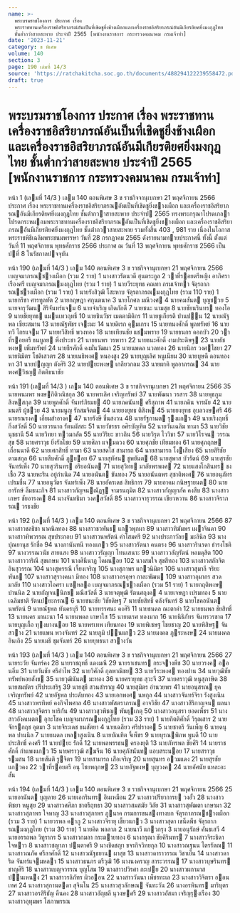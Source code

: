 ```yaml
---
name: >-
  พระบรมราชโองการ ประกาศ เรื่อง
  พระราชทานเครื่องราชอิสริยาภรณ์อันเป็นที่เชิดชูยิ่งช้างเผือกและเครื่องราชอิสริยาภรณ์อันมีเกียรติยศยิ่งมงกุฎไทย
  ชั้นต่ำกว่าสายสะพาย ประจำปี 2565 [พนักงานราชการ กระทรวงคมนาคม กรมเจ้าท่า]
date: '2023-11-21'
category: ข พิเศษ
volume: 140
section: 3
page: 190 เล่มที่ 14/3
source: 'https://ratchakitcha.soc.go.th/documents/488294122239558472.pdf'
draft: true
---
```


# พระบรมราชโองการ ประกาศ เรื่อง พระราชทานเครื่องราชอิสริยาภรณ์อันเป็นที่เชิดชูยิ่งช้างเผือกและเครื่องราชอิสริยาภรณ์อันมีเกียรติยศยิ่งมงกุฎไทย ชั้นต่ำกว่าสายสะพาย ประจำปี 2565 [พนักงานราชการ กระทรวงคมนาคม กรมเจ้าท่า]

หน้า 1 (เลมที่ 14/3 ) เลม 140 ตอนพิเศษ 3 ข ราชกิจจานุเบกษา 21 พฤศจิกายน 2566 ประกาศ เรื่อง พระราชทานเครื่องราชอิสริยาภรณอันเป็นที่เชิดชูยิ่งชางเผือก และเครื่องราชอิสริยาภรณอันมีเกียรติยศยิ่งมงกุฎไทย ชั้นต่ํากวาสายสะพาย ประจําป 2565 ทรงพระกรุณาโปรดเกลาโปรดกระหมอมพระราชทานเครื่องราชอิสริยาภรณอันเป็นที่เชิดชูยิ่งชางเผือก และเครื่องราชอิสริยาภรณอันมีเกียรติยศยิ่งมงกุฎไทย ชั้นต่ํากวาสายสะพาย รวมทั้งสิ้น 403 , 981 ราย เนื่องในโอกาสพระราชพิธีเฉลิมพระชนมพรรษา วันที่ 28 กรกฎาคม 2565 ดังรายนามทายประกาศนี้ ทั้งนี้ ตั้งแต่วันที่ 11 พฤศจิกายน พุทธศักราช 2566 ประกาศ ณ วันที่ 13 พฤศจิกายน พุทธศักราช 2566 เป็นปที่ 8 ในรัชกาลปจจุบัน

หน้า 190 (เลมที่ 14/3 ) เลม 140 ตอนพิเศษ 3 ข ราชกิจจานุเบกษา 21 พฤศจิกายน 2566 เบญจมาภรณชางเผือก (รวม 2 ราย) 1 นางสาวรัตนวดี ฮุนตระกูล 2 วาที่รอยตรีหญิง อาภิศรา เรืองศรี เบญจมาภรณมงกุฎไทย (รวม 1 ราย) 1 นายวีระยุทธ คณทา กรมเจ้าทา จัตุรถาภรณชางเผือก (รวม 1 ราย) 1 นายรังสิวุฒิ โสะหาบ จัตุรถาภรณมงกุฎไทย (รวม 110 ราย) 1 นายกรีชา ศารทูลทัต 2 นายกฤษฎา ศกุนตนาค 3 นายโกศล มณีวงศ 4 นายคมสันต บุญชวย 5 นายจารุวัฒน สิริจันทร์แจม 6 นายจําเริญ เกิดภักดี 7 นายชนะ นามสุข 8 นายชัยนรินทร ทองโอ 9 นายชัยยุทธ แมนเทวฤทธิ์ 10 นายชินวัชร เมตตามิติกร 11 นายชูเกียรติ ปานปน 12 นายณัฐพล เซียะสมาน 13 นายณัฐพัชร เจะมะ 14 นายดิเรก คุมเกรง 15 นายทนงศักดิ์ พูลทรัพย์ 16 นายทวี ไกรแจม 17 นายทวีสิทธิ์ พวงทอง 18 นายเทียนชัย แชมพราย 19 นายธนกร ดอกบัว 20 วาที่รอยตรี ธนบูลย พึ่งประชา 21 นายธนพร วรพารา 22 นายธนะศักดิ์ งามประดิษฐ 23 นายธัชพงษ เพิ่มทรัพย์ 24 นายธีรศักดิ์ คงมั่นวัฒนา 25 นายนพดล นวลทอง 26 นายนิกร วงศไชยา 27 นายนิมิตร โชติเสวตร 28 นายเนธิพงศ หนองสูง 29 นายบุญเลิศ หนูเนียม 30 นายบุษดี ดอนทองหา 31 นายปญญา ตังศิริ 32 นายปยะพงษ เกลียวกลม 33 นายผาติ พูลอาภรณ 34 นายพงศวิชญ กิตติธนาชัย

หน้า 191 (เลมที่ 14/3 ) เลม 140 ตอนพิเศษ 3 ข ราชกิจจานุเบกษา 21 พฤศจิกายน 2566 35 นายพนมพร พงษกิติวณิชกุล 36 นายพรเลิศ เจริญทรัพย์ 37 นายพัฒนา วรสาร 38 นายพุธภูม สิงหสกุล 39 นายพูลศักดิ์ จันทร์ภิรมย 40 นายภคนันท ศรีสุภาพ 41 นายภคิน จารนัย 42 นายมนตรี ผู้ชวย 43 นายมนูญ รักสมจิตต 44 นายยงยุทธ ติสิงห 45 นายยงยุทธ อุบลวงษศรี 46 นายรณรงค เอี่ยมสําอางค 47 นายรังษี ชื่นสงวน 48 นายรัฐกานต รุงแกว 49 นายเริงฤทธิ์ กิ่งสวัสดิ์ 50 นายวรนาถ รัตนผัสสะ 51 นายวัชรธร อศิรบัญฑิต 52 นายวันเฉลิม ทามา 53 นายวิชัย นุชธานี 54 นายวิทยา ทวมกลัด 55 นายวิริยะ ขาวถิน 56 นายวิรุต ไววิชา 57 นายวิโรจน วรรณสุข 58 นายศราวุธ ยิ่งรักไชย 59 นายศิลา แจมดวง 60 นายศุภชัย เทียมทอง 61 นายศุภฤกษ เถื่อนนาดี 62 นายเศกสิทธิ์ ทามา 63 นายสดใส สามารถ 64 นายสามารถ โงเสียง 65 นายสิริชัย ตามสกุล 66 นายสืบศักดิ์ ภูยอย 67 นายสุทัศน ชูพยันต 68 นายสุพาส บัวรัตน์ 69 นายสุรชัย จันทร์เพ็ง 70 นายสุวรินทร อริยอนันต 71 นายสุวิทย มาลัยพรพงศ 72 นายแสงโกสินทร ชงเชื้อ 73 นายหะริน อยู่กําเนิด 74 นายอนันต ขันทอง 75 นายอนันตพร สุชาติพงศ 76 นายอนุภัทร เปรมชื่น 77 นายอนุวัตร จันทร์เพ็ง 78 นายอัครเดช สิทธิการ 79 นายอาคม กนิษฐายนต 80 นายอารักษ์ ลิ้มธนะกิจ 81 นางสาวกัญจนณัฏฐ จามรนฤมิต 82 นางสาวกัญญาภัค คงสืบ 83 นางสาวเกษร ชัยอารงค 84 นางจันทธิมา วงศสวัสดิ์ 85 นางสาวจารุวรรณ เขียวหวาน 86 นางสาวจิราภรณ วรธงชัย

หน้า 192 (เลมที่ 14/3 ) เลม 140 ตอนพิเศษ 3 ข ราชกิจจานุเบกษา 21 พฤศจิกายน 2566 87 นางสาวชลธิชา นาคนิลทอง 88 นางสาวชวพันธ แกวพุกผา 89 นางสาวทิฆัมพร เผาจินดา 90 นางสาวทิพวรรณ สุขประกอบ 91 นางสาวนพรัตน์ คําโสมศรี 92 นางประภาวัลย มะลินิล 93 นางปุณยานุช รักชื่อ 94 นางภานันทนี ทองแกว 95 นางสาวรัตนา คนตรง 96 นางสาวรินรดา ธํารงโชติ 97 นางวรรณวนัช สายแสง 98 นางสาววรัญญา โทนเสนาะ 99 นางสาววลัญรัตน์ หอมดุสิต 100 นางสาววาริณี สุขเกษม 101 นางศินีนาฎ โคมนอย 102 นางสมใจ สุขสีทอง 103 นางสาวสลักจิต อินสุวรรณ 104 นางสุพรรณี เจี้ยงเจริญ 105 นางสุภาพร แกวนิมิตร 106 นางสาวสุมาลี จริยะพันธ 107 นางสาวสุรางคนา มีทอง 108 นางสาวอรอุษา กาละพัฒน 109 นางสาวอุมากร สวดมาลัย 110 นางสาวไอศรา แซหลอ เบญจมาภรณชางเผือก (รวม 51 ราย) 1 นายกฤติพงษ ปานนิล 2 นายกัญจนนิกข มณีสวัสดิ์ 3 นายจตุพุฒิ รัตนศฤงค 4 นายเจษฎา เปรมทอง 5 นายเฉลิมชาติ รัตนปยะกรณ 6 นายชนะชัย วิชัยดิษฐ 7 นายชัยสิทธิ์ คลังจันทร์ 8 นายโชคอนันต นพรัตน์ 9 นายณัฐพล ทันครบุรี 10 นายทรรศนะ คงศิริ 11 นายธนดล ณะตาดํา 12 นายธนพล ชัยสิทธิ์ 13 นายนคร มานะนา 14 นายนพดล เกษาใส 15 นายนเรศ ทองมาก 16 นายนิธิภัทร จันทรวรชาต 17 นายบุญเกื้อ ทุงบางนอย 18 นายพรเทพ เทียนทอง 19 นายพิเชษฐ ไชยชาญ 20 นายพิสิษฐ จันสวาง 21 นายแพน พวงจันทร์ 22 นายภูมิ ปนแกว 23 นายมงคล ภูระหงษ 24 นายมงคล อินเถิง 25 นายเมธี ชุมจันทร์ 26 นายยุทธนา สวางวัน

หน้า 193 (เลมที่ 14/3 ) เลม 140 ตอนพิเศษ 3 ข ราชกิจจานุเบกษา 21 พฤศจิกายน 2566 27 นายระวัย จันทร์คง 28 นายราชฤทธิ์ แดงมณี 29 นายราเชนทร กระจางพืช 30 นายวรงค ออนอิ่ม 31 นายวันชัย ศรีอําไพ 32 นายวิศักดิ์ กุลพาณิชย 33 นายวีระพงศ ทองปาน 34 นายวุฒิชัย ทรัพย์หอยสังข 35 นายวุฒินันต มะทอง 36 นายศรายุทธ สุวะจี 37 นายศราวุฒิ หนูสุภาษิต 38 นายสมบัตร ปรีประเสริฐ 39 นายสุธี สวนสําราญ 40 นายสุมิตร อํานวยพร 41 นายอนุสรณ ยุคเจริญทรัพย์ 42 นายอัฐพล ประดับทอง 43 นายเอกพงศ นพกุล 44 นางสาวจันทร์จิรา รังสูงเนิน 45 นางสาวพรทิพย์ คงกิจไพศาล 46 นางสาวพัสตราภรณ อาจวิชัย 47 นางสาวสิริกาญจน ผลนา 48 นางสาวสุจิตรา หาริกัน 49 นางสาวสุวพิชญ พันธุเกตุ 50 นางสาวอนุสรา ยอดเพ็ชร 51 นางสาวอังคเนตต อุกะโชค เบญจมาภรณมงกุฎไทย (รวม 33 ราย) 1 นายกิตติศักดิ์ วิรุณสาร 2 นายจักรกฤช อุตมา 3 นายจิระเดช ธนสัตยา 4 นายเฉลียว ศรีปรางค 5 นายชาตรี วันเพ็ญ 6 นายดนุพล ปานนิล 7 นายธนดล เหลาสูงเนิน 8 นายบัณฑิต จี้เพ็ชร 9 นายบุรณพิภพ พูนดี 10 นายประสิทธิ์ คงศรี 11 นายปยะ รักดี 12 นายพลพรรธน ครองยุติ 13 นายภัทรพล ชัยศิริ 14 นายราชศักดิ์ กําแพงแกว 15 นายศราวุฒิ สมจีน 16 นายศุภัสนันท แอบสระนอย 17 นายสราวุธ รมสน 18 นายสันติ รูจิตร 19 นายสามารถ เสือเจริญ 20 นายสุนทร อวมแดง 21 นายสุรชัย แกวคง 22 วาที่รอยตรี อนุ ไชยพฤกษ 23 นายอัฐพงษ บุญวงค 24 นายอัศนัย แหละอะสัน

หน้า 194 (เลมที่ 14/3 ) เลม 140 ตอนพิเศษ 3 ข ราชกิจจานุเบกษา 21 พฤศจิกายน 2566 25 นายอานันต บุญลาย 26 นายเอกรินทร อินเหมือน 27 นางสาวปรียาการย วงอั้ว 28 นางสาวพิชยา หนูสุย 29 นางสาวศศิภา ชาตรีฤทธา 30 นางสาวสมสมัย วิลัย 31 นางสาวสุพัฒตา เกษามา 32 นางสาวสุภาพร ใจหาญ 33 นางสาวสุภาพร ภูนาค กรมการขนสงทางบก จัตุรถาภรณชางเผือก (รวม 3 ราย) 1 นายวรพล คาภู 2 นางสาวจิรายุ เขี้ยวแกว 3 นางสาวสุดา เขน็ดพืช จัตุรถาภรณมงกุฎไทย (รวม 30 ราย) 1 นายคิด พลลาภ 2 นายนาวี แกวกรุง 3 นายอนุรักษ์ คันธเสวี 4 นายอรรถพล วิทูรากร 5 นางสาวกมลา กระตายทอง 6 นางกรุณา ชัยคิรินทร 7 นางสาวจิระธิดา ใจหาว 8 นางสาวชญาภา ปนตาศรี 9 นางชิดชญา ขจรกิจวิทยกุล 10 นางสาวณฐนน ไตรรัตณ 11 นางสาวณภัค ศรีลาศักดิ์ 12 นางสาวณัฐธยาน ผาสุข 13 นางสาวดาราวรรณ วิชาเย็น 14 นางสาวดาริด จันทร์แจมหลา 15 นางสาวธนภร ตรีวุฒิ 16 นางนงคราญ สาระวรรณ 17 นางสาวบุษรินทร ชาญศิริ 18 นางสาวเบญจวรรณ บุญโสม 19 นางสาวปวิรศา กะเปย 20 นางสาวผกามาส ปนเหนง 21 นางสาวรลิภัทร ผิวออน 22 นางสาววันนา เพ็ชรทะเล 23 นางสาววิจิตรา ออนเทศ 24 นางสาวสุกานตดา สุจินโน 25 นางสาวสุวลักษณ จันทะวัน 26 นางอรพินทร มาริบุตร 27 นางสาวอรสิริธัญ คืนคง 28 นางสาวอัญชลี นุวงษศรี 29 นางสาวอัสมา เจริญรุงเรือง 30 นางสาวอุทุมพร โสภาพรรณ

